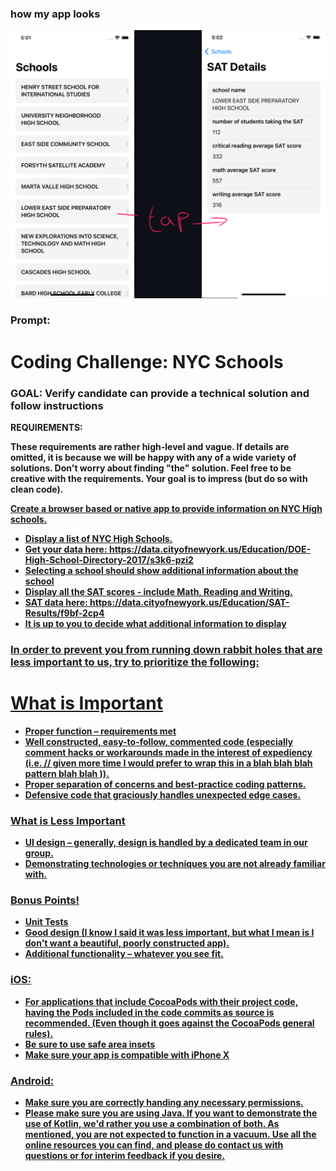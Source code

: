 
### how my app looks
![how my app looks](MVVM_JPMC_TakeHome/MVVM_JPMC_TakeHome.png)


###  Prompt:

# Coding Challenge: NYC Schools
### GOAL: Verify candidate can provide a technical solution and follow instructions

<b>REQUIREMENTS:<b>

These requirements are rather high-level and vague. If details are omitted, it is because we will be happy with any of a wide variety of solutions. Don't worry about finding "the" solution. Feel free to be creative with the requirements. Your goal is to impress (but do so with clean code).

<u>Create a browser based or native app to provide information on NYC High schools.<u>

* Display a list of NYC High Schools.
* Get your data here: https://data.cityofnewyork.us/Education/DOE-High-School-Directory-2017/s3k6-pzi2
* Selecting a school should show additional information about the school
* Display all the SAT scores - include Math, Reading and Writing.
* SAT data here: https://data.cityofnewyork.us/Education/SAT-Results/f9bf-2cp4
* It is up to you to decide what additional information to display

### In order to prevent you from running down rabbit holes that are less important to us, try to prioritize the following:

# What is Important

* Proper function – requirements met
* Well constructed, easy-to-follow, commented code (especially comment hacks or workarounds made in the interest of expediency (i.e. // given more time I would prefer to wrap this in a blah blah blah pattern blah blah )).
* Proper separation of concerns and best-practice coding patterns.
* Defensive code that graciously handles unexpected edge cases.

### What is Less Important
* UI design – generally, design is handled by a dedicated team in our group.
* Demonstrating technologies or techniques you are not already familiar with.

### Bonus Points!
* Unit Tests
* Good design (I know I said it was less important, but what I mean is I don't want a beautiful, poorly constructed app).
* Additional functionality – whatever you see fit.

### iOS:
* For applications that include CocoaPods with their project code, having the Pods included in the code commits as source is recommended. (Even though it goes against the CocoaPods general rules). 
* Be sure to use safe area insets 
* Make sure your app is compatible with iPhone X

### Android:
* Make sure you are correctly handing any necessary permissions.
* Please make sure you are using Java. If you want to demonstrate the use of Kotlin, we'd rather you use a combination of both.
As mentioned, you are not expected to function in a vacuum. Use all the online resources you can find, and please do contact us with questions or for interim feedback if you desire. 

